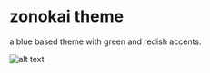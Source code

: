 # zonokai theme

a blue based theme with green and redish accents.


![alt text](http://github.com/ZehCnaS34/zonokai-theme/raw/master/zonokai-c.jpg)
